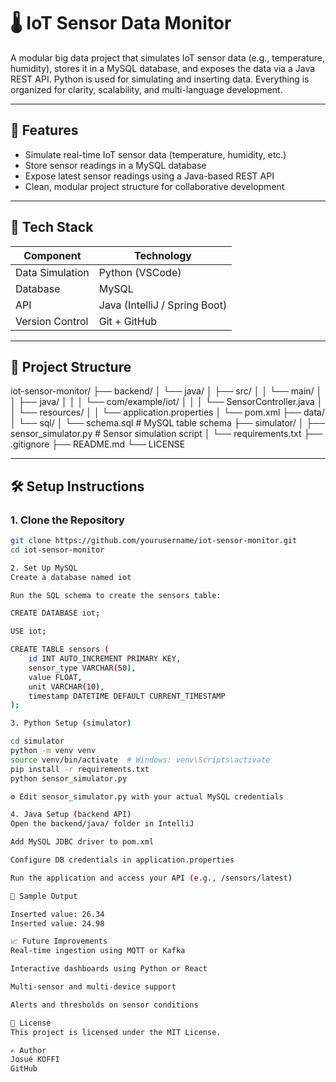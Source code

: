 # 🌡️ IoT Sensor Data Monitor

A modular big data project that simulates IoT sensor data (e.g., temperature, humidity), stores it in a MySQL database, and exposes the data via a Java REST API. Python is used for simulating and inserting data. Everything is organized for clarity, scalability, and multi-language development.

---

## 🚀 Features

- Simulate real-time IoT sensor data (temperature, humidity, etc.)
- Store sensor readings in a MySQL database
- Expose latest sensor readings using a Java-based REST API
- Clean, modular project structure for collaborative development

---

## 🧰 Tech Stack

| Component       | Technology          |
|-----------------|----------------------|
| Data Simulation | Python (VSCode)     |
| Database        | MySQL               |
| API             | Java (IntelliJ / Spring Boot) |
| Version Control | Git + GitHub        |

---

## 📁 Project Structure

iot-sensor-monitor/
├── backend/
│   └── java/
│       ├── src/
│       │   └── main/
│       │       ├── java/
│       │       │   └── com/example/iot/
│       │       │       └── SensorController.java
│       │       └── resources/
│       │           └── application.properties
│       └── pom.xml
├── data/
│   └── sql/
│       └── schema.sql                # MySQL table schema
├── simulator/
│   ├── sensor_simulator.py          # Sensor simulation script
│   └── requirements.txt
├── .gitignore
├── README.md
└── LICENSE


---

## 🛠️ Setup Instructions

### 1. Clone the Repository

```bash
git clone https://github.com/yourusername/iot-sensor-monitor.git
cd iot-sensor-monitor

2. Set Up MySQL
Create a database named iot

Run the SQL schema to create the sensors table:

CREATE DATABASE iot;

USE iot;

CREATE TABLE sensors (
    id INT AUTO_INCREMENT PRIMARY KEY,
    sensor_type VARCHAR(50),
    value FLOAT,
    unit VARCHAR(10),
    timestamp DATETIME DEFAULT CURRENT_TIMESTAMP
);

3. Python Setup (simulator)

cd simulator
python -m venv venv
source venv/bin/activate  # Windows: venv\Scripts\activate
pip install -r requirements.txt
python sensor_simulator.py

⚙️ Edit sensor_simulator.py with your actual MySQL credentials

4. Java Setup (backend API)
Open the backend/java/ folder in IntelliJ

Add MySQL JDBC driver to pom.xml

Configure DB credentials in application.properties

Run the application and access your API (e.g., /sensors/latest)

📡 Sample Output

Inserted value: 26.34
Inserted value: 24.98

📈 Future Improvements
Real-time ingestion using MQTT or Kafka

Interactive dashboards using Python or React

Multi-sensor and multi-device support

Alerts and thresholds on sensor conditions

📄 License
This project is licensed under the MIT License.

✍️ Author
Josué KOFFI
GitHub
